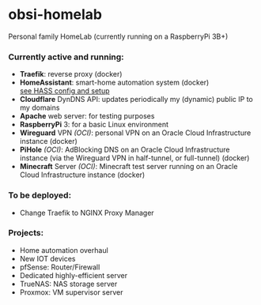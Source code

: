 # obsi-homelab
Personal family HomeLab (currently running on a RaspberryPi 3B+)

### Currently active and running:
- **Traefik**: reverse proxy (docker)
- **HomeAssistant**: smart-home automation system (docker)  
    [see HASS config and setup](https://github.com/LucasPlacentino/my-hass)
- **Cloudflare** DynDNS API: updates periodically my (dynamic) public IP to my domains
- **Apache** web server: for testing purposes
- **RaspberryPi** 3: for a basic Linux environment
- **Wireguard** VPN _(OCI)_: personal VPN on an Oracle Cloud Infrastructure instance (docker)
- **PiHole** _(OCI)_: AdBlocking DNS on an Oracle Cloud Infrastructure instance (via the Wireguard VPN in half-tunnel, or full-tunnel) (docker)
- **Minecraft** Server _(OCI)_: Minecraft test server running on an Oracle Cloud Infrastructure instance (docker)

### To be deployed:
- Change Traefik to NGINX Proxy Manager

### Projects:
- Home automation overhaul
- New IOT devices
- pfSense: Router/Firewall
- Dedicated highly-efficient server
- TrueNAS: NAS storage server
- Proxmox: VM supervisor server
